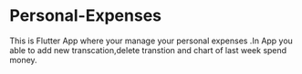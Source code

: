 # Personal-Expenses
This is  Flutter App where your manage your personal expenses .In App you able to add new transcation,delete transtion and chart of last week spend money.
